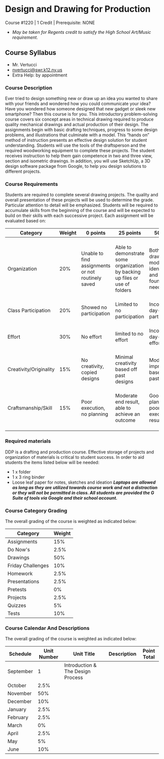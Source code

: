 # Design and Drawing for Production

Course #1220 | 1 Credit | Prerequisite: NONE
  - *May be taken for Regents credit to satisfy the High School Art/Music requirement.*

## Course Syllabus

  - Mr. Vertucci
  - nvertucci@swr.k12.ny.us
  - Extra Help: by appointment

### Course Description

Ever tried to design something new or draw up an idea you wanted to share with your
friends and wondered how you could communicate your idea? Have you wondered how
someone designed that new gadget or sleek new smartphone? Then this course is for you. This
introductory problem-solving course covers six concept areas in technical drawing required to
produce quality mechanical drawings and actual production of their design. The assignments
begin with basic drafting techniques, progress to some design problems, and illustrations that
culminate with a model. This “hands on” method of instruction presents an effective design
solution for student understanding. Students will use the tools of the draftsperson and the
required woodworking equipment to complete these projects. The student receives instruction to
help them gain competence in two and three view, section and isometric drawings. In addition,
you will use SketchUp, a 3D design software package from Google, to help you design solutions
to different projects.

### Course Requirements

Students are required to complete several drawing projects.  The quality and overall presentation of these projects will be used to determine the grade.  Particular attention to detail will be emphasized. Students will be required to accumulate skills from the beginning of the course and will be expected to build on their skills with each successive project. Each assignment will be evaluated based on:

| Category | Weight | 0 points  | 25 points | 50 points | 75 points | 100 points |
| ------------- | ------------- | ------------- | ------------- | ------------- | ------------- | ------------- |
| Organization | 20% | Unable to find assignments or not routinely saved | Able to demonstrate some organization by backing up files or use of folders | Both drawings and models are identifiable and can be found if needed | All drawings are in a folder and models organized by folders in Google Drive | All drawings are in a folder labeled correctly and models organized by folders in Google Drive labeled correctly |
| Class Participation | 20% | Showed no participation | Limited to no participation | Inconsistent day-to-day participation | Participated only when needed  | Engaged daily and actively participated |
| Effort | 30% | No effort | limited to no effort | Inconsistent day-to-day effort | Showed effort only when needed or routinely directed | Continuous day-to-day effort with or without direction |
| Creativity/Originality | 15% | No creativity, copied designs | Minimal creativity based off past designs | Moderate improvements based off past designs | Complete overhaul of past or found designs | Completely new idea/design |
| Craftsmanship/Skill | 15% | Poor execution, no planning | Moderate end result, able to achieve an outcome | Good planning but poorly executed end result | Good planning and good end result although not what had been designed or communicated | Great planning & execution able to achieve what had been designed or communicated |


### Required materials

DDP is a drafting and production course. Effective storage of projects and organization of materials is critical to student success. In order to aid students the items listed below will be needed:

- 1 x folder
- 1 x 3 ring binder
- Loose leaf paper for notes, sketches and ideation
***Laptops are allowed as long as they are utilized towards course work and not a distraction or they will not be permitted in class. All students are provided the G Suite of tools via Google and their school account.***

### Course Category Grading

The overall grading of the course is weighted as indicated below:

| Category | Weight |
| ------------- | ------------- |
| Assignments | 15% |
| Do Now's | 2.5% |
| Drawings | 50% |
| Friday Challenges | 10% |
| Homework | 2.5% |
| Presentations | 2.5% |
| Pretests | 0% |
| Projects | 2.5% |
| Quizzes | 5% |
| Tests | 10% |

### Course Calendar And Descriptions

The overall grading of the course is weighted as indicated below:

| Schedule | Unit Number | Unit Title | Description | Point Total |
| ------------- | ------------- | ------------- | ------------- | ------------- |
| September | 1 | Introduction & The Design Process |
| October | 2.5% |
| November | 50% |
| December | 10% |
| January | 2.5% |
| February | 2.5% |
| March | 0% |
| April | 2.5% |
| May | 5% |
| June | 10% |
